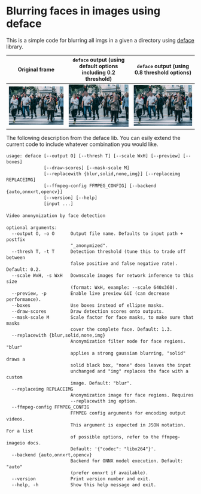 # Blurring faces in images using deface
This is a simple code for blurring all imgs in a given a directory using [deface](https://github.com/ORB-HD/deface) library.

Original frame | `deface` output (using default options including 0.2 threshold) | `deface` output (using 0.8 threshold options)
:--:|:--:|:--:
![imgs/city.jpeg](imgs/city.jpeg) | ![$ deface imgs/city_anonymized_thr0.2.jpeg](imgs/city_anonymized_thr0.2.jpeg) | ![$ deface imgs/city_anonymized_thr0.7.jpeg](imgs/city_anonymized_thr0.8.jpeg)


The following description from the deface lib. You can esily extend the current code to include whatever combination you would like.

```
usage: deface [--output O] [--thresh T] [--scale WxH] [--preview] [--boxes]
              [--draw-scores] [--mask-scale M]
              [--replacewith {blur,solid,none,img}] [--replaceimg REPLACEIMG]
              [--ffmpeg-config FFMPEG_CONFIG] [--backend {auto,onnxrt,opencv}]
              [--version] [--help]
              [input ...]

Video anonymization by face detection

optional arguments:
  --output O, -o O      Output file name. Defaults to input path + postfix
                        "_anonymized".
  --thresh T, -t T      Detection threshold (tune this to trade off between
                        false positive and false negative rate). Default: 0.2.
  --scale WxH, -s WxH   Downscale images for network inference to this size
                        (format: WxH, example: --scale 640x360).
  --preview, -p         Enable live preview GUI (can decrease performance).
  --boxes               Use boxes instead of ellipse masks.
  --draw-scores         Draw detection scores onto outputs.
  --mask-scale M        Scale factor for face masks, to make sure that masks
                        cover the complete face. Default: 1.3.
  --replacewith {blur,solid,none,img}
                        Anonymization filter mode for face regions. "blur"
                        applies a strong gaussian blurring, "solid" draws a
                        solid black box, "none" does leaves the input
                        unchanged and "img" replaces the face with a custom
                        image. Default: "blur".
  --replaceimg REPLACEIMG
                        Anonymization image for face regions. Requires
                        --replacewith img option.
  --ffmpeg-config FFMPEG_CONFIG
                        FFMPEG config arguments for encoding output videos.
                        This argument is expected in JSON notation. For a list
                        of possible options, refer to the ffmpeg-imageio docs.
                        Default: '{"codec": "libx264"}'.
  --backend {auto,onnxrt,opencv}
                        Backend for ONNX model execution. Default: "auto"
                        (prefer onnxrt if available).
  --version             Print version number and exit.
  --help, -h            Show this help message and exit.
```

